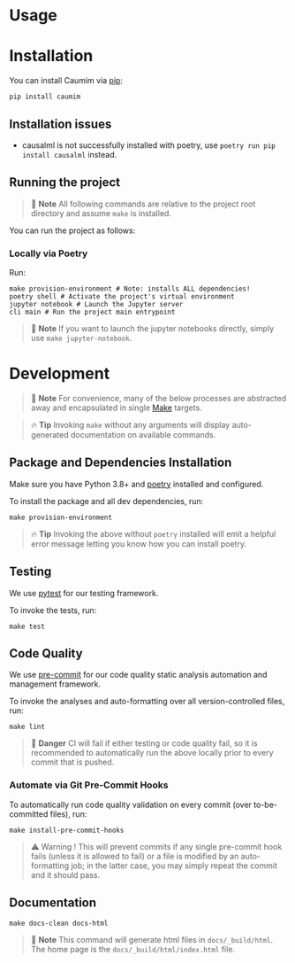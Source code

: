 # Usage

# Installation

You can install Caumim via [pip](https://pip.pypa.io/):

```shell script
pip install caumim
```

## Installation issues

- causalml is not successfully installed with poetry, use `poetry run pip install causalml` instead. 

## Running the project

> 📝 **Note**
> All following commands are relative to the project root directory and assume
> `make` is installed.

You can run the project as follows:

### Locally via Poetry

Run:

```shell script
make provision-environment # Note: installs ALL dependencies!
poetry shell # Activate the project's virtual environment
jupyter notebook # Launch the Jupyter server
cli main # Run the project main entrypoint
```

> 📝 **Note**
> If you want to launch the jupyter notebooks directly, simply use `make jupyter-notebook`.



# Development

> 📝 **Note**
> For convenience, many of the below processes are abstracted away
> and encapsulated in single [Make](https://www.gnu.org/software/make/) targets.

> 🔥 **Tip**
> Invoking `make` without any arguments will display
> auto-generated documentation on available commands.

## Package and Dependencies Installation

Make sure you have Python 3.8+ and [poetry](https://python-poetry.org/)
installed and configured.

To install the package and all dev dependencies, run:

```shell script
make provision-environment
```

> 🔥 **Tip**
> Invoking the above without `poetry` installed will emit a
> helpful error message letting you know how you can install poetry.





## Testing

We use [pytest](https://pytest.readthedocs.io/) for our testing framework.

To invoke the tests, run:

```shell script
make test
```



## Code Quality

We use [pre-commit](https://pre-commit.com/) for our code quality
static analysis automation and management framework.

To invoke the analyses and auto-formatting over all version-controlled files, run:

```shell script
make lint
```

> 🚨 **Danger**
> CI will fail if either testing or code quality fail,
> so it is recommended to automatically run the above locally
> prior to every commit that is pushed.

### Automate via Git Pre-Commit Hooks

To automatically run code quality validation on every commit (over to-be-committed
files), run:

```shell script
make install-pre-commit-hooks
```

> ⚠️ Warning !
> This will prevent commits if any single pre-commit hook fails
> (unless it is allowed to fail)
> or a file is modified by an auto-formatting job;
> in the latter case, you may simply repeat the commit and it should pass.
>



## Documentation

```shell script
make docs-clean docs-html
```

> 📝 **Note**
> This command will generate html files in `docs/_build/html`.
> The home page is the `docs/_build/html/index.html` file.
